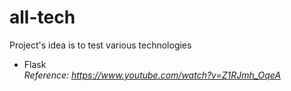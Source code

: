 # all-tech
Project's idea is to test various technologies
* Flask  
  _Reference: https://www.youtube.com/watch?v=Z1RJmh_OqeA_
